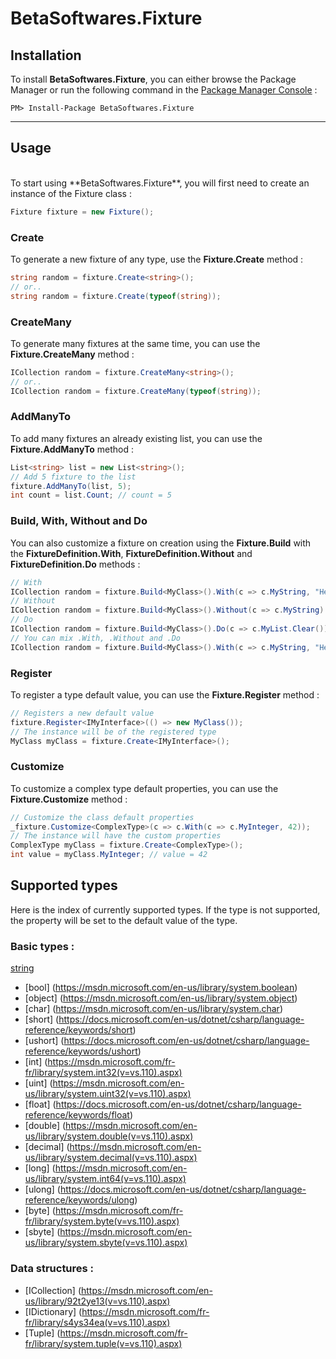 # BetaSoftwares.Fixture

## **Installation**
To install **BetaSoftwares.Fixture**, you can either browse the Package Manager or run the following command in the <a href='#https://docs.microsoft.com/fr-fr/nuget/tools/package-manager-console'>Package Manager Console</a> :

```
PM> Install-Package BetaSoftwares.Fixture
```

<hr>

## **Usage**
<br>
To start using **BetaSoftwares.Fixture**, you will first need to create an instance of the Fixture class :

```cs
Fixture fixture = new Fixture();
```

 ### **Create**
 To generate a new fixture of any type, use the **Fixture.Create** method :

 ```cs
 string random = fixture.Create<string>();
// or..
 string random = fixture.Create(typeof(string));
 ```

### **CreateMany**
To generate many fixtures at the same time, you can use the **Fixture.CreateMany** method :

```cs
ICollection random = fixture.CreateMany<string>();
// or..
ICollection random = fixture.CreateMany(typeof(string));
```

### **AddManyTo**
To add many fixtures an already existing list, you can use the **Fixture.AddManyTo** method :

```cs
List<string> list = new List<string>();
// Add 5 fixture to the list
fixture.AddManyTo(list, 5);
int count = list.Count; // count = 5
```

### **Build**,  **With**, **Without** and **Do**
You can also customize a fixture on creation using the **Fixture.Build** with the **FixtureDefinition.With**,  **FixtureDefinition.Without** and **FixtureDefinition.Do** methods :

```cs
// With
ICollection random = fixture.Build<MyClass>().With(c => c.MyString, "Hello world").Create();
// Without
ICollection random = fixture.Build<MyClass>().Without(c => c.MyString).Create();
// Do
ICollection random = fixture.Build<MyClass>().Do(c => c.MyList.Clear()).Create();
// You can mix .With, .Without and .Do
ICollection random = fixture.Build<MyClass>().With(c => c.MyString, "Hello world").Do(c => c.MyList.Clear()).Create();
```

### **Register**
To register a type default value, you can use the **Fixture.Register** method :

```cs
// Registers a new default value
fixture.Register<IMyInterface>(() => new MyClass());
// The instance will be of the registered type
MyClass myClass = fixture.Create<IMyInterface>();
```

### **Customize**
To customize a complex type default properties, you can use the **Fixture.Customize** method :

```cs
// Customize the class default properties
_fixture.Customize<ComplexType>(c => c.With(c => c.MyInteger, 42));
// The instance will have the custom properties
ComplexType myClass = fixture.Create<ComplexType>();
int value = myClass.MyInteger; // value = 42
```

## Supported types
Here is the index of currently supported types. If the type is not supported, the property will be set to the default value of the type.

### Basic types :
[string](https://msdn.microsoft.com/en-us/library/system.string)
- [bool] (https://msdn.microsoft.com/en-us/library/system.boolean)
- [object] (https://msdn.microsoft.com/en-us/library/system.object)
- [char] (https://msdn.microsoft.com/en-us/library/system.char)
- [short] (https://docs.microsoft.com/en-us/dotnet/csharp/language-reference/keywords/short)
- [ushort] (https://docs.microsoft.com/en-us/dotnet/csharp/language-reference/keywords/ushort)
- [int] (https://msdn.microsoft.com/fr-fr/library/system.int32(v=vs.110).aspx)
- [uint] (https://msdn.microsoft.com/en-us/library/system.uint32(v=vs.110).aspx)
- [float] (https://docs.microsoft.com/en-us/dotnet/csharp/language-reference/keywords/float)
- [double] (https://msdn.microsoft.com/en-us/library/system.double(v=vs.110).aspx)
- [decimal] (https://msdn.microsoft.com/en-us/library/system.decimal(v=vs.110).aspx)
- [long] (https://msdn.microsoft.com/en-us/library/system.int64(v=vs.110).aspx)
- [ulong] (https://docs.microsoft.com/en-us/dotnet/csharp/language-reference/keywords/ulong)
- [byte] (https://msdn.microsoft.com/fr-fr/library/system.byte(v=vs.110).aspx)
- [sbyte] (https://msdn.microsoft.com/en-us/library/system.sbyte(v=vs.110).aspx)

### Data structures :
- [ICollection] (https://msdn.microsoft.com/en-us/library/92t2ye13(v=vs.110).aspx)
- [IDictionary] (https://msdn.microsoft.com/fr-fr/library/s4ys34ea(v=vs.110).aspx)
- [Tuple] (https://msdn.microsoft.com/fr-fr/library/system.tuple(v=vs.110).aspx)
